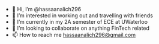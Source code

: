 - 👋 Hi, I’m @hassaanalich296
- 👀 I’m interested in working out and travelling with friends
- 🌱 I’m currently in my 2A semester of ECE at UWaterloo
- 💞️ I’m looking to collaborate on anything FinTech related
- 📫 How to reach me hassaanalich296@gmail.com

<!---
hassaanalich296/hassaanalich296 is a ✨ special ✨ repository because its `README.md` (this file) appears on your GitHub profile.
You can click the Preview link to take a look at your changes.
--->

